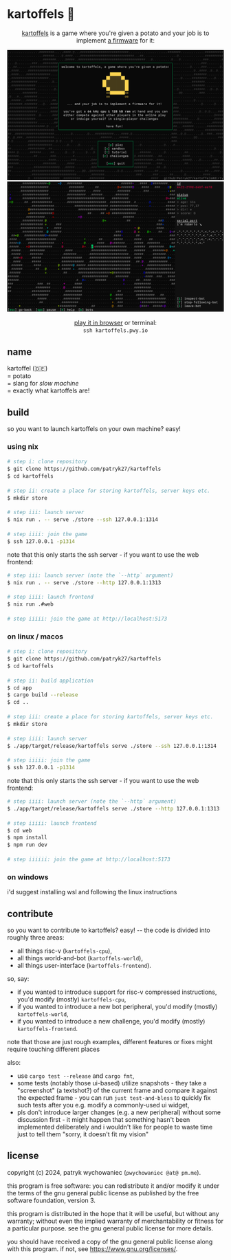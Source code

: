 # kartoffels 🥔

<p align="center">
    <a href="https://kartoffels.pwy.io">kartoffels</a> is a game where you're
    given a potato and your job is to implement
    <a href="https://github.com/patryk27/kartoffel">a firmware</a> for it:
</p>

![](./readme/595969d8-909e-438f-9c28-073186fcb598.png)
![](./readme/e46b11bf-6b91-4415-af8a-c9e6169b28fb.png)

<p align="center">
    <a href="https://kartoffels.pwy.io">play it in browser</a> or terminal:<br>
    <code>ssh kartoffels.pwy.io</code>
</p>

## name

kartoffel (🇩🇪)    
= potato    
= slang for _slow machine_    
= exactly what kartoffels are!

## build

so you want to launch kartoffels on your own machine? easy!

### using nix

```bash
# step i: clone repository
$ git clone https://github.com/patryk27/kartoffels
$ cd kartoffels

# step ii: create a place for storing kartoffels, server keys etc.
$ mkdir store

# step iii: launch server
$ nix run . -- serve ./store --ssh 127.0.0.1:1314

# step iiii: join the game
$ ssh 127.0.0.1 -p1314
```

note that this only starts the ssh server - if you want to use the web frontend:

```bash
# step iii: launch server (note the `--http` argument)
$ nix run . -- serve ./store --http 127.0.0.1:1313

# step iiii: launch frontend
$ nix run .#web

# step iiiii: join the game at http://localhost:5173
```

### on linux / macos

```bash
# step i: clone repository
$ git clone https://github.com/patryk27/kartoffels
$ cd kartoffels

# step ii: build application
$ cd app
$ cargo build --release
$ cd ..

# step iii: create a place for storing kartoffels, server keys etc.
$ mkdir store

# step iiii: launch server
$ ./app/target/release/kartoffels serve ./store --ssh 127.0.0.1:1314

# step iiiii: join the game
$ ssh 127.0.0.1 -p1314
```

note that this only starts the ssh server - if you want to use the web frontend:

```bash
# step iiii: launch server (note the `--http` argument)
$ ./app/target/release/kartoffels serve ./store --http 127.0.0.1:1313

# step iiiii: launch frontend
$ cd web
$ npm install
$ npm run dev

# step iiiiii: join the game at http://localhost:5173
```

### on windows

i'd suggest installing wsl and following the linux instructions

## contribute

so you want to contribute to kartoffels? easy! -- the code is divided into
roughly three areas:

- all things risc-v (`kartoffels-cpu`),
- all things world-and-bot (`kartoffels-world`),
- all things user-interface (`kartoffels-frontend`).

so, say:

- if you wanted to introduce support for risc-v compressed instructions, you'd
  modify (mostly) `kartoffels-cpu`,
- if you wanted to introduce a new bot peripheral, you'd modify (mostly)
  `kartoffels-world`,
- if you wanted to introduce a new challenge, you'd modify (mostly)
  `kartoffels-frontend`.

note that those are just rough examples, different features or fixes might
require touching different places

also:

- use `cargo test --release` and `cargo fmt`,
- some tests (notably those ui-based) utilize snapshots - they take a
  "screenshot" (a textshot?) of the current frame and compare it against the
  expected frame - you can run `just test-and-bless` to quickly fix such tests
  after you e.g. modify a commonly-used ui widget,
- pls don't introduce larger changes (e.g. a new peripheral) without some
  discussion first - it might happen that something hasn't been implemented
  deliberately and i wouldn't like for people to waste time just to tell them
  "sorry, it doesn't fit my vision"

## license

copyright (c) 2024, patryk wychowaniec (`pwychowaniec @at@ pm.me`).

this program is free software: you can redistribute it and/or modify it under
the terms of the gnu general public license as published by the free software
foundation, version 3.

this program is distributed in the hope that it will be useful, but without any
warranty; without even the implied warranty of merchantability or fitness for a
particular purpose. see the gnu general public license for more details.

you should have received a copy of the gnu general public license along with
this program. if not, see <https://www.gnu.org/licenses/>. 

